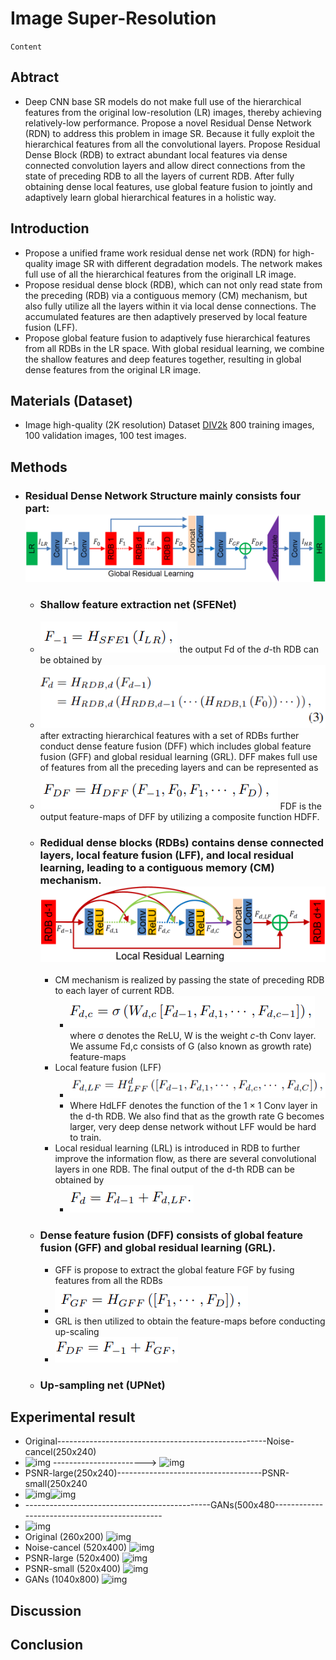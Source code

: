 # Image Super-Resolution
` Content `
## Abtract
* Deep CNN base SR models do not make full use of the hierarchical features from the original low-resolution (LR) images, thereby achieving relatively-low performance. Propose a novel Residual Dense Network (RDN) to address this problem in image SR. Because it fully exploit the hierarchical features from all the convolutional layers. Propose Residual Dense Block (RDB) to extract abundant local features via dense connected convolution layers and allow direct connections from the state of preceding RDB to all the layers of current RDB. After fully obtaining dense local features, use global feature fusion to jointly and adaptively learn global hierarchical features in a holistic way.
## Introduction
* Propose a unified frame work residual dense net work (RDN) for high-quality image SR with different degradation models. The network makes full use of all the hierarchical features from the originall LR image.
* Propose residual dense block (RDB), which can not only read state from the preceding (RDB) via a contiguous memory (CM) mechanism, but also fully utilize all the layers  within it via local dense connections. The accumulated features are then adaptively preserved by local feature fusion (LFF).
* Propose global feature fusion to adaptively fuse hierarchical features from all RDBs in the LR space. With global residual learning, we combine the shallow features and deep features together, resulting in global dense features from the original LR image.
## Materials (Dataset)
* Image high-quality (2K resolution) Dataset [DIV2k](https://data.vision.ee.ethz.ch/cvl/DIV2K/) 800 training images, 100 validation images, 100 test images.
## Methods
* ### Residual Dense Network Structure mainly consists four part:![Img](mkdocs/docs/img/RDN.png)
  * ### Shallow feature extraction net (SFENet) 
  * ![img](mkdocs/docs/img/SFE1.png) the output Fd of the *d*-th RDB can be obtained by 
  * ![img](mkdocs/docs/img/SFE2.png) after extracting hierarchical features with a set of RDBs further conduct dense feature fusion (DFF) which includes global feature fusion (GFF) and global residual learning (GRL). DFF makes full use of features from all the preceding layers and can be represented as 
  * ![img](mkdocs/docs/img/FDF.png) FDF is the output feature-maps of DFF by utilizing a composite function HDFF.
  * ### Redidual dense blocks (RDBs) contains dense connected layers, local feature fusion (LFF), and local residual learning, leading to a contiguous memory (CM) mechanism. ![Img](mkdocs/docs/img/RDB.png)
    * CM mechanism is realized by passing the state of preceding RDB to each layer of current RDB. 
      * ![img](mkdocs/docs/img/CM.png)where σ denotes the ReLU, W is the weight *c*-th Conv layer. We assume Fd,c consists of G (also known as growth rate) feature-maps
    * Local feature fusion (LFF) 
      * ![img](mkdocs/docs/img/LFF.png)
      * Where HdLFF denotes the function of the 1 × 1 Conv layer in the d-th RDB. We also find that as the growth rate G becomes larger, very deep dense network without LFF would be hard to train.
    * Local residual learning (LRL) is introduced in RDB to further improve the information flow, as there are several convolutional layers in one  RDB. The final output of the d-th RDB can be obtained by
      * ![img](mkdocs/docs/img/LFL.png)
  * ### Dense feature fusion (DFF) consists of global feature fusion (GFF) and global residual learning (GRL).
    * GFF is propose to extract the global feature FGF by fusing features from all the RDBs 
    * ![img](mkdocs/docs/img/GFF.png)
    * GRL is then utilized to obtain the feature-maps before conducting up-scaling
    * ![img](mkdocs/docs/img/GRL.png)
  * ### Up-sampling net (UPNet)
## Experimental result
* Original----------------------------------------------------Noise-cancel(250x240)
* ![img](data/input/sample/baboon.png) -----------------------> ![img](data/out_noise-cancel.png) 
* PSNR-large(250x240)------------------------------------PSNR-small(250x240
* ![img](data/out_psnr-large.png)![img](data/out_psnr-small.png) 
* ----------------------------------------------GANs(500x480----------------------------------------------
* ![img](data/out_gans.png)
* Original (260x200) ![img](data/input/sample/test.jpg)
* Noise-cancel (520x400) ![img](data/test_noise-cancel.png) 
* PSNR-large (520x400) ![img](data/test_psnr-large.png)
* PSNR-small (520x400) ![img](data/test_psnr-small.png)
* GANs (1040x800) ![img](data/test_Gans.png)
## Discussion
## Conclusion